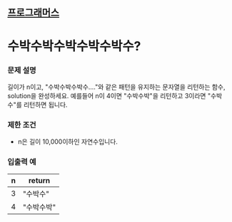 ## [프로그래머스](https://school.programmers.co.kr/learn/courses/30/lessons/12922)

# 수박수박수박수박수박수?

### 문제 설명

길이가 n이고, "수박수박수박수...."와 같은 패턴을 유지하는 문자열을 리턴하는 함수, solution을 완성하세요. 예를들어 n이 4이면 "수박수박"을 리턴하고 3이라면 "수박수"를 리턴하면 됩니다.

### 제한 조건

- n은 길이 10,000이하인 자연수입니다.

### 입출력 예

| n	 | return |
|----|--------|
| 3	 | "수박수"  |
| 4	 | "수박수박" |